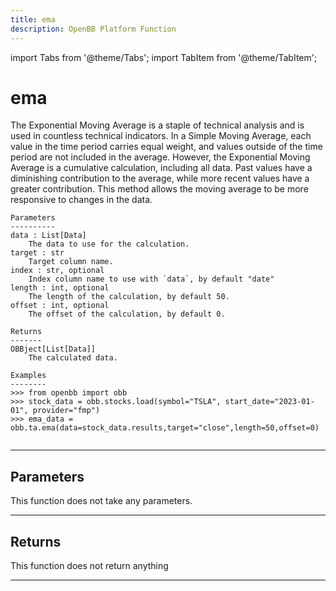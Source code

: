 ```yaml
---
title: ema
description: OpenBB Platform Function
---
```


import Tabs from '@theme/Tabs';
import TabItem from '@theme/TabItem';

# ema

The Exponential Moving Average is a staple of technical
    analysis and is used in countless technical indicators. In a Simple Moving
    Average, each value in the time period carries equal weight, and values outside
    of the time period are not included in the average. However, the Exponential
    Moving Average is a cumulative calculation, including all data. Past values have
    a diminishing contribution to the average, while more recent values have a greater
    contribution. This method allows the moving average to be more responsive to changes
    in the data.

    Parameters
    ----------
    data : List[Data]
        The data to use for the calculation.
    target : str
        Target column name.
    index : str, optional
        Index column name to use with `data`, by default "date"
    length : int, optional
        The length of the calculation, by default 50.
    offset : int, optional
        The offset of the calculation, by default 0.

    Returns
    -------
    OBBject[List[Data]]
        The calculated data.

    Examples
    --------
    >>> from openbb import obb
    >>> stock_data = obb.stocks.load(symbol="TSLA", start_date="2023-01-01", provider="fmp")
    >>> ema_data = obb.ta.ema(data=stock_data.results,target="close",length=50,offset=0)

```python wordwrap

```

---

## Parameters

This function does not take any parameters.

---

## Returns

This function does not return anything

---

